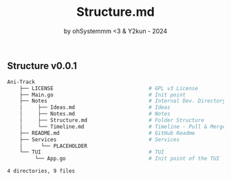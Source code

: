 <div align="center"> 
    <h1>Structure.md</h1>
    <p>by ohSystemmm <3 & Y2kun - 2024</p>
</div>
<br>

## Structure v0.0.1

```bash
Ani-Track
    ├── LICENSE                               # GPL v3 License
    ├── Main.go                               # Init point
    ├── Notes                                 # Internal Dev. Directory
    │     ├── Ideas.md                        # Ideas
    │     ├── Notes.md                        # Notes
    │     ├── Structure.md                    # Folder Structure
    │     └── Timeline.md                     # Timeline - Pull & Merge Log
    ├── README.md                             # GitHub Readme
    ├── Services                              # Services
    │      └── PLACEHOLDER
    └── TUI                                   # TUI
         └── App.go                           # Init point of the TUI

4 directories, 9 files
```